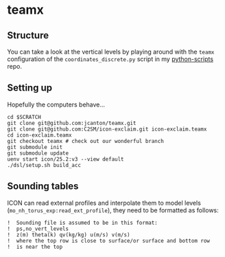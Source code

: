 # teamx

## Structure

You can take a look at the vertical levels by playing around with the `teamx`
configuration of the `coordinates_discrete.py` script in my
[python-scripts](https://github.com/jcanton/python-scripts/blob/main/coordinates_discrete.py)
repo.

## Setting up

Hopefully the computers behave...

```[bash]
cd $SCRATCH
git clone git@github.com:jcanton/teamx.git
git clone git@github.com:C2SM/icon-exclaim.git icon-exclaim.teamx
cd icon-exclaim.teamx
git checkout teamx # check out our wonderful branch
git submodule init
git submodule update
uenv start icon/25.2:v3 --view default
./dsl/setup.sh build_acc
```

## Sounding tables

ICON can read external profiles and interpolate them to model levels
(`mo_nh_torus_exp:read_ext_profile`), they need to be formatted as follows:

```[fortran]
!  Sounding file is assumed to be in this format:
!  ps,no_vert_levels
!  z(m) theta(k) qv(kg/kg) u(m/s) v(m/s)
!  where the top row is close to surface/or surface and bottom row
!  is near the top
```
